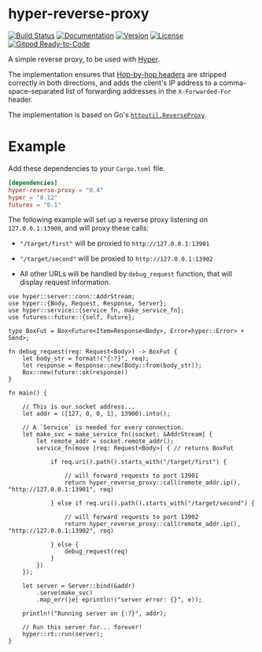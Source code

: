 
# hyper-reverse-proxy

[![Build Status](https://travis-ci.org/brendanzab/hyper-reverse-proxy.svg?branch=master)](https://travis-ci.org/brendanzab/hyper-reverse-proxy)
[![Documentation](https://docs.rs/hyper-reverse-proxy/badge.svg)](https://docs.rs/hyper-reverse-proxy)
[![Version](https://img.shields.io/crates/v/hyper-reverse-proxy.svg)](https://crates.io/crates/hyper-reverse-proxy)
[![License](https://img.shields.io/crates/l/hyper-reverse-proxy.svg)](https://github.com/brendanzab/hyper-reverse-proxy/blob/master/LICENSE)
[![Gitpod Ready-to-Code](https://img.shields.io/badge/Gitpod-Ready--to--Code-blue?logo=gitpod)](https://gitpod.io/#https://github.com/felipenoris/hyper-reverse-proxy) 

A simple reverse proxy, to be used with [Hyper].

The implementation ensures that [Hop-by-hop headers] are stripped correctly in both directions,
and adds the client's IP address to a comma-space-separated list of forwarding addresses in the
`X-Forwarded-For` header.

The implementation is based on Go's [`httputil.ReverseProxy`].

[Hyper]: http://hyper.rs/
[Hop-by-hop headers]: http://www.w3.org/Protocols/rfc2616/rfc2616-sec13.html
[`httputil.ReverseProxy`]: https://golang.org/pkg/net/http/httputil/#ReverseProxy

# Example

Add these dependencies to your `Cargo.toml` file.

```toml
[dependencies]
hyper-reverse-proxy = "0.4"
hyper = "0.12"
futures = "0.1"
```

The following example will set up a reverse proxy listening on `127.0.0.1:13900`,
and will proxy these calls:

* `"/target/first"` will be proxied to `http://127.0.0.1:13901`

* `"/target/second"` will be proxied to `http://127.0.0.1:13902`

* All other URLs will be handled by `debug_request` function, that will display request information.

```rust,no_run
use hyper::server::conn::AddrStream;
use hyper::{Body, Request, Response, Server};
use hyper::service::{service_fn, make_service_fn};
use futures::future::{self, Future};

type BoxFut = Box<Future<Item=Response<Body>, Error=hyper::Error> + Send>;

fn debug_request(req: Request<Body>) -> BoxFut {
    let body_str = format!("{:?}", req);
    let response = Response::new(Body::from(body_str));
    Box::new(future::ok(response))
}

fn main() {

    // This is our socket address...
    let addr = ([127, 0, 0, 1], 13900).into();

    // A `Service` is needed for every connection.
    let make_svc = make_service_fn(|socket: &AddrStream| {
        let remote_addr = socket.remote_addr();
        service_fn(move |req: Request<Body>| { // returns BoxFut

            if req.uri().path().starts_with("/target/first") {

                // will forward requests to port 13901
                return hyper_reverse_proxy::call(remote_addr.ip(), "http://127.0.0.1:13901", req)

            } else if req.uri().path().starts_with("/target/second") {

                // will forward requests to port 13902
                return hyper_reverse_proxy::call(remote_addr.ip(), "http://127.0.0.1:13902", req)

            } else {
                debug_request(req)
            }
        })
    });

    let server = Server::bind(&addr)
        .serve(make_svc)
        .map_err(|e| eprintln!("server error: {}", e));

    println!("Running server on {:?}", addr);

    // Run this server for... forever!
    hyper::rt::run(server);
}
```
